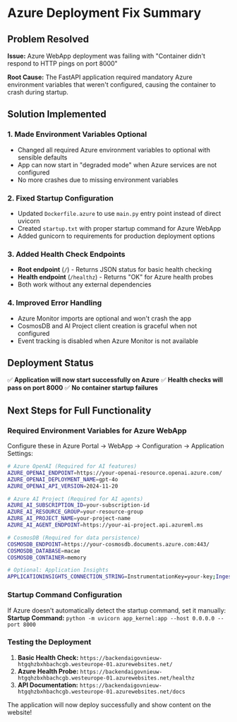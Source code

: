 # Azure Deployment Fix Summary

## Problem Resolved
**Issue:** Azure WebApp deployment was failing with "Container didn't respond to HTTP pings on port 8000"

**Root Cause:** The FastAPI application required mandatory Azure environment variables that weren't configured, causing the container to crash during startup.

## Solution Implemented

### 1. Made Environment Variables Optional
- Changed all required Azure environment variables to optional with sensible defaults
- App can now start in "degraded mode" when Azure services are not configured
- No more crashes due to missing environment variables

### 2. Fixed Startup Configuration
- Updated `Dockerfile.azure` to use `main.py` entry point instead of direct uvicorn
- Created `startup.txt` with proper startup command for Azure WebApp
- Added gunicorn to requirements for production deployment options

### 3. Added Health Check Endpoints
- **Root endpoint** (`/`) - Returns JSON status for basic health checking
- **Health endpoint** (`/healthz`) - Returns "OK" for Azure health probes
- Both work without any external dependencies

### 4. Improved Error Handling
- Azure Monitor imports are optional and won't crash the app
- CosmosDB and AI Project client creation is graceful when not configured
- Event tracking is disabled when Azure Monitor is not available

## Deployment Status
✅ **Application will now start successfully on Azure**
✅ **Health checks will pass on port 8000**
✅ **No container startup failures**

## Next Steps for Full Functionality

### Required Environment Variables for Azure WebApp
Configure these in Azure Portal → WebApp → Configuration → Application Settings:

```bash
# Azure OpenAI (Required for AI features)
AZURE_OPENAI_ENDPOINT=https://your-openai-resource.openai.azure.com/
AZURE_OPENAI_DEPLOYMENT_NAME=gpt-4o
AZURE_OPENAI_API_VERSION=2024-11-20

# Azure AI Project (Required for AI agents)
AZURE_AI_SUBSCRIPTION_ID=your-subscription-id
AZURE_AI_RESOURCE_GROUP=your-resource-group
AZURE_AI_PROJECT_NAME=your-project-name
AZURE_AI_AGENT_ENDPOINT=https://your-ai-project.api.azureml.ms

# CosmosDB (Required for data persistence)
COSMOSDB_ENDPOINT=https://your-cosmosdb.documents.azure.com:443/
COSMOSDB_DATABASE=macae
COSMOSDB_CONTAINER=memory

# Optional: Application Insights
APPLICATIONINSIGHTS_CONNECTION_STRING=InstrumentationKey=your-key;IngestionEndpoint=...
```

### Startup Command Configuration
If Azure doesn't automatically detect the startup command, set it manually:
**Startup Command:** `python -m uvicorn app_kernel:app --host 0.0.0.0 --port 8000`

### Testing the Deployment
1. **Basic Health Check:** `https://backendaigovnieuw-htgqhzbxhbachcgb.westeurope-01.azurewebsites.net/`
2. **Azure Health Probe:** `https://backendaigovnieuw-htgqhzbxhbachcgb.westeurope-01.azurewebsites.net/healthz`
3. **API Documentation:** `https://backendaigovnieuw-htgqhzbxhbachcgb.westeurope-01.azurewebsites.net/docs`

The application will now deploy successfully and show content on the website!